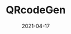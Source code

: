 ---
title: QRcodeGen
projectLink: https://qr.sznm.dev
repoLink: https://github.com/sozonome/QRcodeGen
description: QR Code Generator.
date: "2021-04-17"
icon: "/app_icons/qr-code.svg"
# featured: true
# highlight: true
# sznmApps: true
appStoreLink:
playStoreLink:
stacks:
  - nextjs
  - chakra-ui
---